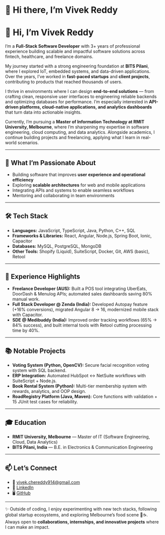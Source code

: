 <!--
**VivekReddy14/VivekReddy14** is a ✨ _special_ ✨ repository because its `README.md` (this file) appears on your GitHub profile.

Here are some ideas to get you started:

- 🔭 I’m currently working on ...
- 🌱 I’m currently learning ...
- 👯 I’m looking to collaborate on ...
- 🤔 I’m looking for help with ...
- 💬 Ask me about ...
- 📫 How to reach me: ...
- 😄 Pronouns: ...
- ⚡ Fun fact: ...
-->
# 👋 Hi there, I’m Vivek Reddy  

# 👋 Hi, I’m Vivek Reddy  

I’m a **Full-Stack Software Developer** with 3+ years of professional experience building scalable and impactful software solutions across fintech, healthcare, and freelance domains.  

My journey started with a strong engineering foundation at **BITS Pilani**, where I explored IoT, embedded systems, and data-driven applications. Over the years, I’ve worked in **fast-paced startups** and **client projects**, contributing to products that reached thousands of users.  

I thrive in environments where I can design **end-to-end solutions** — from crafting clean, responsive user interfaces to engineering reliable backends and optimizing databases for performance. I’m especially interested in **API-driven platforms, cloud-native applications, and analytics dashboards** that turn data into actionable insights.  

Currently, I’m pursuing a **Master of Information Technology at RMIT University, Melbourne**, where I’m sharpening my expertise in software engineering, cloud computing, and data analytics. Alongside academics, I continue building projects and freelancing, applying what I learn in real-world scenarios.  

---

## 🌟 What I’m Passionate About
- Building software that improves **user experience and operational efficiency**  
- Exploring **scalable architectures** for web and mobile applications  
- Integrating APIs and systems to enable seamless workflows  
- Mentoring and collaborating in team environments  

---

## 🛠 Tech Stack
- **Languages:** JavaScript, TypeScript, Java, Python, C++, SQL  
- **Frameworks & Libraries:** React, Angular, Node.js, Spring Boot, Ionic, Capacitor  
- **Databases:** MySQL, PostgreSQL, MongoDB  
- **Other Tools:** Shopify (Liquid), SuiteScript, Docker, Git, AWS (basic), Retool  

---

## 💼 Experience Highlights
- **Freelance Developer (AUS):** Built a POS tool integrating UberEats, DoorDash & Menulog APIs; automated sales dashboards saving 80% manual work.  
- **Full Stack Developer @ Zenda (India):** Developed Autopay feature (+16% conversions), migrated Angular 8 → 16, modernized mobile stack with Capacitor.  
- **SDE @ Medibuddy (India):** Improved order tracking workflows (65% → 84% success), and built internal tools with Retool cutting processing time by 40%.  

---

## 📚 Notable Projects
- **Voting System (Python, OpenCV):** Secure facial recognition voting system with SQL backend.  
- **ERP Integration:** Automated HubSpot ↔ NetSuite workflows with SuiteScript + Node.js.  
- **Book Rental System (Python):** Multi-tier membership system with rewards, analytics, and OOP design.  
- **RoadRegistry Platform (Java, Maven):** Core functions with validation + 15 JUnit test cases for reliability.  

---

## 🎓 Education
- **RMIT University, Melbourne** — Master of IT (Software Engineering, Cloud, Data Analytics)  
- **BITS Pilani, India** — B.E. in Electronics & Communication Engineering  

---

## 📫 Let’s Connect
- 📧 [vivek.chereddy914@gmail.com](mailto:vivek.chereddy914@gmail.com)  
- 💼 [LinkedIn](https://linkedin.com/in/VivekReddy14)  
- 🖥 [GitHub](https://github.com/VivekReddy14)  

---

✨ Outside of coding, I enjoy experimenting with new tech stacks, following global startup ecosystems, and exploring Melbourne’s food scene 🍜☕. Always open to **collaborations, internships, and innovative projects** where I can make an impact.
